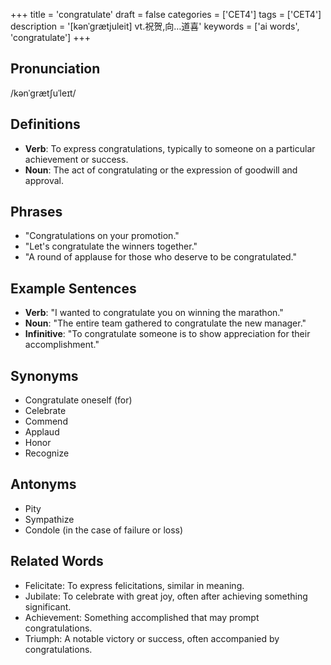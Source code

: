 +++
title = 'congratulate'
draft = false
categories = ['CET4']
tags = ['CET4']
description = '[kənˈgrætjuleit] vt.祝贺,向…道喜'
keywords = ['ai words', 'congratulate']
+++

## Pronunciation
/kənˈɡrætʃuˈleɪt/

## Definitions
- **Verb**: To express congratulations, typically to someone on a particular achievement or success. 
- **Noun**: The act of congratulating or the expression of goodwill and approval.

## Phrases
- "Congratulations on your promotion."
- "Let's congratulate the winners together."
- "A round of applause for those who deserve to be congratulated."

## Example Sentences
- **Verb**: "I wanted to congratulate you on winning the marathon."
- **Noun**: "The entire team gathered to congratulate the new manager."
- **Infinitive**: "To congratulate someone is to show appreciation for their accomplishment."

## Synonyms
- Congratulate oneself (for)
- Celebrate
- Commend
- Applaud
- Honor
- Recognize

## Antonyms
- Pity
- Sympathize
- Condole (in the case of failure or loss)

## Related Words
- Felicitate: To express felicitations, similar in meaning.
- Jubilate: To celebrate with great joy, often after achieving something significant.
- Achievement: Something accomplished that may prompt congratulations.
- Triumph: A notable victory or success, often accompanied by congratulations.
